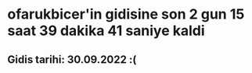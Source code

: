 # ofarukbicer'in gidisine son 2 gun 15 saat 39 dakika 41 saniye kaldi

## Gidis tarihi: 30.09.2022 :(
